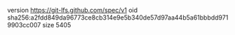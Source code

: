 version https://git-lfs.github.com/spec/v1
oid sha256:a2fdd849da96773ce8cb314e9e5b340de57d97aa44b5a61bbbdd9719903cc007
size 5405
